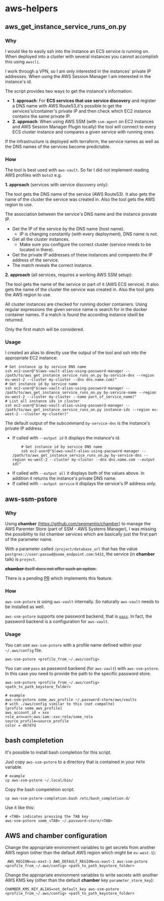 # aws-helpers

## aws_get_instance_service_runs_on.py

### Why
I would like to easily ssh into the instance an ECS service is running on. When deployed into a cluster with several instances you cannot accomplish this using `awscli`.

I work through a VPN, so I am only interested in the instances' private IP addresses. When using the AWS Session Manager I am interested in the instance's id.

The script provides two ways to get the instance's information:
* **1. approach**: For **ECS services that use service discovery** and register a DNS name with AWS Route53,it's possible to get the services's/container's private IP and then check which EC2 instance contains the same private IP.
* **2. approach**: When using AWS SSM (with `ssm-agent` on EC2 instances and AWS Session Manager Plugin locally) the tool will connect to every ECS cluster instance and compares a given service with running ones.

If the infrastructure is deployed with terraform, the service names as well as the DNS names of the services become predictable.

### How

The tool is best used with `aws-vault`. So far I did not implement reading AWS profiles with `boto3` e.g.

**1. approach** (services with service discovery only):

The tool gets the DNS name of the service (AWS Route53). It also gets the name of the cluster the service was created in. Also the tool gets the AWS region to use.

The association between the service's DNS name and the instance provate IP.
* Get the IP of the service by the DNS name (host name).
  - IP is changing constantly (with every deployment), DNS name is not.
* Get all the cluster instances.
  - Make sure you configure the correct cluster (service nneds to be located in there).
* Get the private IP addresses of these instances and compareto the IP address of the service.
* The match reveals the correct instance.

**2. approach** (all services, requires a working AWS SSM setup):

The tool gets the name of the service or part of it (AWS ECS service). It also gets the name of the cluster the service was created in. Also the tool gets the AWS region to use.

All cluster instances are checked for running docker containers. Using regular expressions the given service name is search for in the docker container names. If a match is found the according instance idwill be returned.

Only the first match will be considered.


### Usage

I created an alias to directly use the output of the tool and ssh into the appropriate EC2 instance:
```
# Get instance ip by service DNS name
ssh ec2-user@"$(aws-vault-alias-using-password-manager -- /path/to/aws_get_instance_service_runs_on.py by-service-dns --region eu-west-2 --cluster my-cluster --dns dns.name.com)"
# Get instance id by service name
ssh ec2-user@"$(aws-vault-alias-using-password-manager -- /path/to/aws_get_instance_service_runs_on.py by-service-name --region eu-west-2 --cluster my-cluster --name part_of_service_name)"
# List all instance ids in cluster
ssh ec2-user@"$(aws-vault-alias-using-password-manager -- /path/to/aws_get_instance_service_runs_on.py instance-ids --region eu-west-2 --cluster my-cluster)"
```

The default output of the subcommand `by-service-dns` is the instance's private IP address.
* If called with `--output id` it displays the instance's id.
    ```
        # Get instance id by service DNS name
        ssh ec2-user@"$(aws-vault-alias-using-password-manager -- /path/to/aws_get_instance_service_runs_on.py by-service-dns --region eu-west-2 --cluster my-cluster --dns dns.name.com --output id)"
    ```
* If called with `--output all` it displays both of the values above. In addition it returns the instance's private DNS name.
* If called with `--output service` it displays the service's IP address only.

## aws-ssm-pstore

### Why
Using **chamber** (https://github.com/segmentio/chamber) to manage the AWS Paremter Store (part of SSM - AWS Systems Manager), I was missing the possiblitiy to list chamber services which are basically just the first part of the parameter name.

With a parameter called `/project/database_url` that has the value `postgres://user:passwd@some_endpoint.com:5432`, the service (in **chamber** talk) is `project`.

~~**chamber** itself does not offer such an option.~~

There is a pending [PR](https://github.com/segmentio/chamber/pull/187) which implements this feature.

### How

`aws-ssm-pstore` is using `aws-vault` internally. So naturally `aws-vault` needs to be installed as well.

`aws-ssm-pstore` supports one password backend, that is [`pass`](https://www.passwordstore.org/). In fact, the password backend is a configuration for `aws-vault`.

### Usage

You can use `aws-ssm-pstore` with a profile name defined within your `~/.aws/config` file.
```
aws-ssm-pstore <profile_from_~/.aws/config>
```

You can use `pass` as password backend (for `aws-vault`) with `aws-ssm-pstore`. In this case you need to provide the path to the specific password store.
```
aws-ssm-pstore <profile_from_~/.aws/config> <path_to_path_keystore_folder>

# example
aws-ssm-pstore some_aws_profile ~/.password-store/aws/vaults
# with ./aws/config similar to this (not compelte)
[profile some_aws_profile]
aws_account_id = xxx
role_arn=arn:aws:iam::xxx:role/some_role
source_profile=source_profile
color = d67d7d
```

## bash completetion

It's possible to install bash completion for this script.

Just copy `aws-ssm-pstore` to a directory that is contained in your `PATH` variable.
```
# example
cp aws-ssm-pstore ~/.local/bin/
```
Copy the bash compeletion script.
```
cp aws-ssm-pstore-completion.bash /etc/bash_completion.d/
```

Use it like this:
```
# <TAB> indicates pressing the TAB key
aws-ssm-pstore some_<TAB> ~/.password-store/<TAB>
```

## AWS and chamber configuration

Change the appropriate environment variables to get secrets from another AWS region (other than the default AWS region which might be `eu-west-1`):
```
 AWS_REGION=us-east-1 AWS_DEFAULT_REGION=us-east-1 aws-ssm-pstore <profile_from_~/.aws/config> <path_to_path_keystore_folder>
```

Change the appropriate environment variables to write secrets with another AWS KMS key (other than the default **chamber** key `parameter_store_key`):
```
CHAMBER_KMS_KEY_ALIAS=not_default_key aws-ssm-pstore <profile_from_~/.aws/config> <path_to_path_keystore_folder>
```
